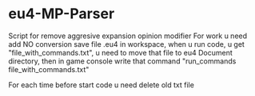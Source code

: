 # eu4-MP-Parser
Script for remove aggresive expansion opinion modifier
For work u need add NO conversion save file .eu4 in workspace, when u run code, u get "file_with_commands.txt", u need to move that file to eu4 Document directory, then in game console write that command "run_commands file_with_commands.txt"
 
For each time before start code u need delete old txt file
